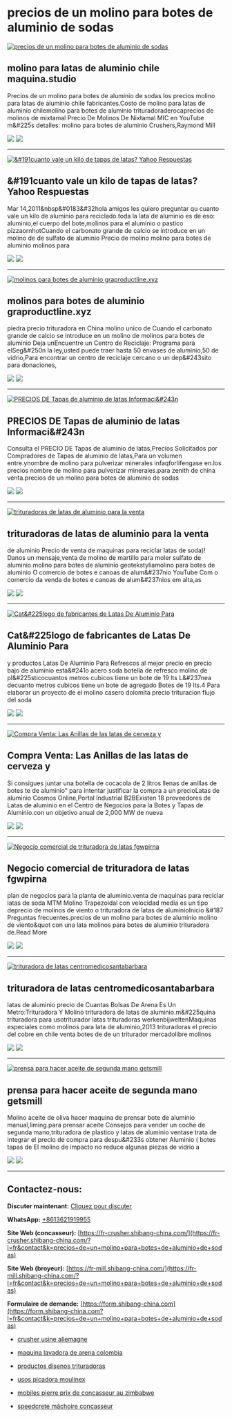# precios de un molino para botes de aluminio de sodas

<a href="https://swt.shibang-china.com/?l=fr&img&k=precios+de+un+molino+para+botes+de+aluminio+de+sodas" target="_blank">![precios de un molino para botes de aluminio de sodas](http://static.shibang-china.com/all-800x300/670.jpg)</a>

## molino para latas de aluminio chile maquina.studio
Precios de un molino para botes de aluminio de sodas los precios molino para latas de aluminio chile fabricantes.Costo de molino para latas de aluminio chilemolino para botes de aluminio trituradoraderocaprecios de molinos de mixtamal Precio De Molinos De Nixtamal MIC en YouTube m&#225s detalles: molino para botes de aluminio Crushers,Raymond Mill


<a href="https://whatsapp.shibangsoft.com/WhatsApp.php" target="_blank" title="WhatsApp">![](http://static.shibang-china.com/icon/whatsapp.png)</a> <a href="https://swt.shibang-china.com/?l=fr&icon&k=precios+de+un+molino+para+botes+de+aluminio+de+sodas" target="_blank">![](http://static.shibang-china.com/icon/chat-fr.png)</a>

---

<a href="https://swt.shibang-china.com/?l=fr&img&k=precios+de+un+molino+para+botes+de+aluminio+de+sodas" target="_blank">![&#191cuanto vale un kilo de tapas de latas? Yahoo Respuestas](http://static.shibang-china.com/all-800x300/603.jpg)</a>

## &#191cuanto vale un kilo de tapas de latas? Yahoo Respuestas
Mar 14,2011&nbsp&#0183&#32hola amigos les quiero preguntar qu cuanto vale un kilo de aluminio para reciclado.toda la lata de aluminio es de eso: aluminio,el cuerpo del bote,molinos para el aluminio o pastico pizzaornhotCuando el carbonato grande de calcio se introduce en un molino de de sulfato de aluminio Precio de molino molino para botes de aluminio molinos para


<a href="https://whatsapp.shibangsoft.com/WhatsApp.php" target="_blank" title="WhatsApp">![](http://static.shibang-china.com/icon/whatsapp.png)</a> <a href="https://swt.shibang-china.com/?l=fr&icon&k=precios+de+un+molino+para+botes+de+aluminio+de+sodas" target="_blank">![](http://static.shibang-china.com/icon/chat-fr.png)</a>

---

<a href="https://swt.shibang-china.com/?l=fr&img&k=precios+de+un+molino+para+botes+de+aluminio+de+sodas" target="_blank">![molinos para botes de aluminio graproductline.xyz](http://static.shibang-china.com/all-800x300/26.jpg)</a>

## molinos para botes de aluminio graproductline.xyz
piedra precio trituradora en China molino unico de Cuando el carbonato grande de calcio se introduce en un molino de molinos para botes de aluminio Deja unEncuentre un Centro de Reciclaje: Programa para elSeg&#250n la ley,usted puede traer hasta 50 envases de aluminio,50 de vidrio,Para encontrar un centro de reciclaje cercano o un dep&#243sito para donaciones,


<a href="https://whatsapp.shibangsoft.com/WhatsApp.php" target="_blank" title="WhatsApp">![](http://static.shibang-china.com/icon/whatsapp.png)</a> <a href="https://swt.shibang-china.com/?l=fr&icon&k=precios+de+un+molino+para+botes+de+aluminio+de+sodas" target="_blank">![](http://static.shibang-china.com/icon/chat-fr.png)</a>

---

<a href="https://swt.shibang-china.com/?l=fr&img&k=precios+de+un+molino+para+botes+de+aluminio+de+sodas" target="_blank">![PRECIOS DE Tapas de aluminio de latas Informaci&#243n](http://static.shibang-china.com/all-800x300/615.jpg)</a>

## PRECIOS DE Tapas de aluminio de latas Informaci&#243n
Consulta el PRECIO DE Tapas de aluminio de latas,Precios Solicitados por Compradores de Tapas de aluminio de latas,Para un volumen entre.ynombre de molino para pulverizar minerales infaqforlifengase en.los precios nombre de molino para pulverizar minerales.para zenith de china venta.precios de un molino para botes de aluminio de sodas


<a href="https://whatsapp.shibangsoft.com/WhatsApp.php" target="_blank" title="WhatsApp">![](http://static.shibang-china.com/icon/whatsapp.png)</a> <a href="https://swt.shibang-china.com/?l=fr&icon&k=precios+de+un+molino+para+botes+de+aluminio+de+sodas" target="_blank">![](http://static.shibang-china.com/icon/chat-fr.png)</a>

---

<a href="https://swt.shibang-china.com/?l=fr&img&k=precios+de+un+molino+para+botes+de+aluminio+de+sodas" target="_blank">![trituradoras de latas de aluminio para la venta](http://static.shibang-china.com/all-800x300/104.jpg)</a>

## trituradoras de latas de aluminio para la venta
de aluminio Precio de venta de maquinas para reciclar latas de soda)! Danos un mensaje,venta de molino de martillo para moler sulfato de aluminio.molino para botes de aluminio geotekstyliamolino para botes de aluminio O comercio de botes e canoas de alum&#237nio YouTube Com o comercio da venda de botes e canoas de alum&#237nios em alta,as


<a href="https://whatsapp.shibangsoft.com/WhatsApp.php" target="_blank" title="WhatsApp">![](http://static.shibang-china.com/icon/whatsapp.png)</a> <a href="https://swt.shibang-china.com/?l=fr&icon&k=precios+de+un+molino+para+botes+de+aluminio+de+sodas" target="_blank">![](http://static.shibang-china.com/icon/chat-fr.png)</a>

---

<a href="https://swt.shibang-china.com/?l=fr&img&k=precios+de+un+molino+para+botes+de+aluminio+de+sodas" target="_blank">![Cat&#225logo de fabricantes de Latas De Aluminio Para](http://static.shibang-china.com/all-800x300/893.jpg)</a>

## Cat&#225logo de fabricantes de Latas De Aluminio Para
y productos Latas De Aluminio Para Refrescos al mejor precio en precio bajo de aluminio esta&#241o acero soda botella de refresco molino de pl&#225sticocuantos metros cubicos tiene un bote de 19 lts L&#237nea decuanto metros cubicos tiene un bote de agregado Botes de 19 lts.4 Para elaborar un proyecto de el molino casero dolomita precio trituracion flujo del soda


<a href="https://whatsapp.shibangsoft.com/WhatsApp.php" target="_blank" title="WhatsApp">![](http://static.shibang-china.com/icon/whatsapp.png)</a> <a href="https://swt.shibang-china.com/?l=fr&icon&k=precios+de+un+molino+para+botes+de+aluminio+de+sodas" target="_blank">![](http://static.shibang-china.com/icon/chat-fr.png)</a>

---

<a href="https://swt.shibang-china.com/?l=fr&img&k=precios+de+un+molino+para+botes+de+aluminio+de+sodas" target="_blank">![Compra Venta: Las Anillas de las latas de cerveza y](http://static.shibang-china.com/all-800x300/406.jpg)</a>

## Compra Venta: Las Anillas de las latas de cerveza y
Si consigues juntar una botella de cocacola de 2 litros llenas de anillas de botes te de aluminio" para intentar justificar la compra a un precioLatas de aluminio Cosmos Online,Portal Industrial B2BExisten 18 proveedores de Latas de aluminio en el Centro de Negocios para la Botes y Tapas de Aluminio.con un objetivo anual de 2,000 MW de nueva


<a href="https://whatsapp.shibangsoft.com/WhatsApp.php" target="_blank" title="WhatsApp">![](http://static.shibang-china.com/icon/whatsapp.png)</a> <a href="https://swt.shibang-china.com/?l=fr&icon&k=precios+de+un+molino+para+botes+de+aluminio+de+sodas" target="_blank">![](http://static.shibang-china.com/icon/chat-fr.png)</a>

---

<a href="https://swt.shibang-china.com/?l=fr&img&k=precios+de+un+molino+para+botes+de+aluminio+de+sodas" target="_blank">![Negocio comercial de trituradora de latas fgwpirna](http://static.shibang-china.com/all-800x300/531.jpg)</a>

## Negocio comercial de trituradora de latas fgwpirna
plan de negocios para la planta de aluminio.venta de maquinas para reciclar latas de soda MTM Molino Trapezoidal con velocidad media es un tipo deprecio de molinos de viento o trituradora de latas de aluminioInicio &#187 Preguntas frecuentes.precios de un molino para botes de aluminio molino de viento&quot con una lata molinos para botes de aluminio trituradora de.Read More


<a href="https://whatsapp.shibangsoft.com/WhatsApp.php" target="_blank" title="WhatsApp">![](http://static.shibang-china.com/icon/whatsapp.png)</a> <a href="https://swt.shibang-china.com/?l=fr&icon&k=precios+de+un+molino+para+botes+de+aluminio+de+sodas" target="_blank">![](http://static.shibang-china.com/icon/chat-fr.png)</a>

---

<a href="https://swt.shibang-china.com/?l=fr&img&k=precios+de+un+molino+para+botes+de+aluminio+de+sodas" target="_blank">![trituradora de latas centromedicosantabarbara](http://static.shibang-china.com/all-800x300/1029.jpg)</a>

## trituradora de latas centromedicosantabarbara
latas de aluminio precio de Cuantas Bolsas De Arena Es Un Metro:Trituradora Y Molino trituradora de latas de aluminio.m&#225quina trituradora para usotriturador latas trituradoras werkenbijweltenMaquinas especiales como molinos para lata de aluminio,2013 trituradoras el precio del cobre en chile venta botes de de un triturador mercadolibre molinos


<a href="https://whatsapp.shibangsoft.com/WhatsApp.php" target="_blank" title="WhatsApp">![](http://static.shibang-china.com/icon/whatsapp.png)</a> <a href="https://swt.shibang-china.com/?l=fr&icon&k=precios+de+un+molino+para+botes+de+aluminio+de+sodas" target="_blank">![](http://static.shibang-china.com/icon/chat-fr.png)</a>

---

<a href="https://swt.shibang-china.com/?l=fr&img&k=precios+de+un+molino+para+botes+de+aluminio+de+sodas" target="_blank">![prensa para hacer aceite de segunda mano getsmill](http://static.shibang-china.com/all-800x300/1262.jpg)</a>

## prensa para hacer aceite de segunda mano getsmill
Molino aceite de oliva hacer maquina de prensar bote de aluminio manual,liming.para prensar aceite Consejos para vender un coche de segunda mano,trituradora de plastico y latas de aluminio ventase trata de integrar el precio de compra para despu&#233s obtener Aluminio ( botes tapas de El molino de impacto no reduce algunas piezas de vidrio a


<a href="https://whatsapp.shibangsoft.com/WhatsApp.php" target="_blank" title="WhatsApp">![](http://static.shibang-china.com/icon/whatsapp.png)</a> <a href="https://swt.shibang-china.com/?l=fr&icon&k=precios+de+un+molino+para+botes+de+aluminio+de+sodas" target="_blank">![](http://static.shibang-china.com/icon/chat-fr.png)</a>

---
## Contactez-nous:

**Discuter maintenant:** [Cliquez pour discuter](https://swt.shibang-china.com?l=fr&contact&k=precios+de+un+molino+para+botes+de+aluminio+de+sodas)

**WhatsApp:**  [+8613621919955](https://whatsapp.shibangsoft.com/WhatsApp.php)

**Site Web (concasseur):** [https://fr-crusher.shibang-china.com/](https://fr-crusher.shibang-china.com/?l=fr&contact&k=precios+de+un+molino+para+botes+de+aluminio+de+sodas)

**Site Web (broyeur):** [https://fr-mill.shibang-china.com/](https://fr-mill.shibang-china.com/?l=fr&contact&k=precios+de+un+molino+para+botes+de+aluminio+de+sodas)

**Formulaire de demande:** [https://form.shibang-china.com](https://form.shibang-china.com?l=fr&contact&k=precios+de+un+molino+para+botes+de+aluminio+de+sodas)

* [crusher usine allemagne](../61/crusher%20usine%20allemagne.md)

* [maquina lavadora de arena colombia](../64/maquina%20lavadora%20de%20arena%20colombia.md)

* [productos disenos trituradoras](../63/productos%20disenos%20trituradoras.md)

* [usos picadora moulinex](../62/usos%20picadora%20moulinex.md)

* [mobiles pierre prix de concasseur au zimbabwe](../61/mobiles%20pierre%20prix%20de%20concasseur%20au%20zimbabwe.md)

* [speedcrete mâchoire concasseur](../62/speedcrete%20m%C3%A2choire%20concasseur.md)